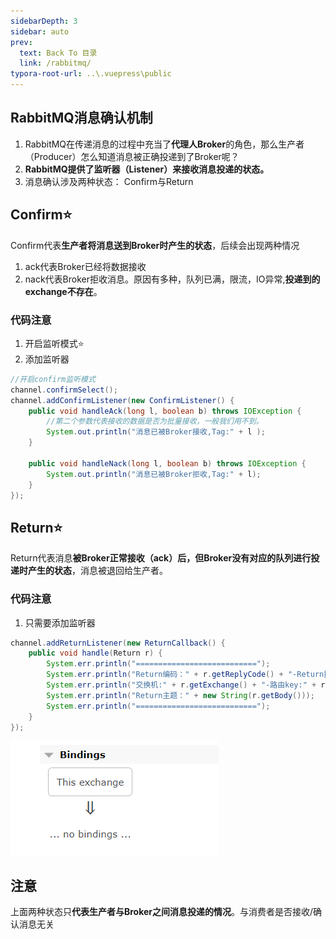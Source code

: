 ```yaml
---
sidebarDepth: 3
sidebar: auto
prev:
  text: Back To 目录
  link: /rabbitmq/
typora-root-url: ..\.vuepress\public
---
```




## RabbitMQ消息确认机制

1. RabbitMQ在传递消息的过程中充当了**代理人Broker**的角色，那么生产者（Producer）怎么知道消息被正确投递到了Broker呢？
2. **RabbitMQ提供了监听器（Listener）来接收消息投递的状态。**
3. 消息确认涉及两种状态： Confirm与Return



## Confirm⭐

Confirm代表**生产者将消息送到Broker时产生的状态**，后续会出现两种情况

1. ack代表Broker已经将数据接收
2. nack代表Broker拒收消息。原因有多种，队列已满，限流，IO异常,**投递到的exchange不存在**。

### 代码注意

1. 开启监听模式⭐
2. 添加监听器

```java
//开启confirm监听模式
channel.confirmSelect();
channel.addConfirmListener(new ConfirmListener() {
    public void handleAck(long l, boolean b) throws IOException {
        //第二个参数代表接收的数据是否为批量接收，一般我们用不到。
        System.out.println("消息已被Broker接收,Tag:" + l );
    }

    public void handleNack(long l, boolean b) throws IOException {
        System.out.println("消息已被Broker拒收,Tag:" + l);
    }
});
```



## Return⭐

Return代表消息**被Broker正常接收（ack）后，但Broker没有对应的队列进行投递时产生的状态**，消息被退回给生产者。

### 代码注意

1. 只需要添加监听器

```java
channel.addReturnListener(new ReturnCallback() {
    public void handle(Return r) {
        System.err.println("===========================");
        System.err.println("Return编码：" + r.getReplyCode() + "-Return描述:" + r.getReplyText());
        System.err.println("交换机:" + r.getExchange() + "-路由key:" + r.getRoutingKey() );
        System.err.println("Return主题：" + new String(r.getBody()));
        System.err.println("===========================");
    }
});
```

![image-20211031031519307](/images/RabbitMQ/image-20211031031519307.png)

## 注意

上面两种状态只**代表生产者与Broker之间消息投递的情况**。与消费者是否接收/确认消息无关